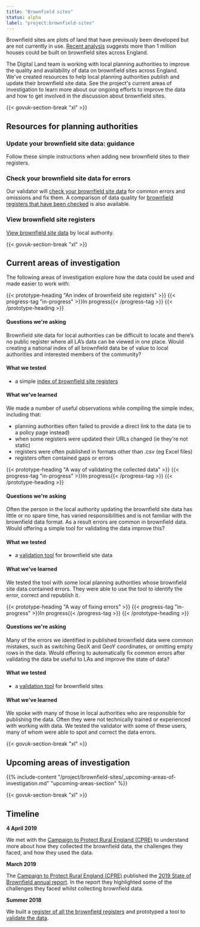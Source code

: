 ```yaml
---
title: "Brownfield sites"
status: alpha
label: "project:brownfield-sites"
---
```


Brownfield sites are plots of land that have previously been developed but are not currently in use. [Recent analysis](https://www.cpre.org.uk/resources/housing-and-planning/planning/item/5086-state-of-brownfield-2019) suggests more than 1 million houses could be built on brownfield sites across England.

The Digital Land team is working with local planning authorities to improve the quality and availability of data on brownfield sites across England. We've created resources to help local planning authorities publish and update their brownfield site data. See the project's current areas of investigation to learn more about our ongoing efforts to improve the data and how to get involved in the discussion about brownfield sites.

{{< govuk-section-break "xl" >}}

## Resources for planning authorities


### Update your brownfield site data: guidance

Follow these simple instructions when adding new brownfield sites to their registers.


### Check your brownfield site data for errors

Our validator will [check your brownfield site data](https://brownfield-sites-validator.cloudapps.digital/start) for common errors and omissions and fix them. A comparison of data quality for [brownfield registers that have been checked](https://digital-land.github.io/brownfield-sites/) is also available.


### View brownfield site registers

[View brownfield site data](https://github.com/communitiesuk/digital-land-collector/tree/master/data/publication/brownfield-sites) by local authority.


{{< govuk-section-break "xl" >}}

## Current areas of investigation

The following areas of investigation explore how the data could be used and made easier to work with:

{{< prototype-heading "An index of brownfield site registers" >}}
  {{< progress-tag "in-progress" >}}In progress{{< /progress-tag >}}
{{< /prototype-heading >}}

#### Questions we're asking

Brownfield site data for local authorities can be difficult to locate and there’s no public register where all LA’s data can be viewed in one place. Would creating a national index of all brownfield data be of value to local authorities and interested members of the community?

#### What we tested
* a simple [index of brownfield site registers](https://github.com/communitiesuk/digital-land-collector/blob/master/etc/brownfield-site-publication.tsv)

#### What we've learned

We made a number of useful observations while compiling the simple index, including that:

* planning authorities often failed to provide a direct link to the data (ie to a policy page instead)
* when some registers were updated their URLs changed (ie they're not static)
* registers were often published in formats other than .csv (eg Excel files)
* registers often contained gaps or errors

{{< prototype-heading "A way of validating the collected data" >}}
  {{< progress-tag "in-progress" >}}In progress{{< /progress-tag >}}
{{< /prototype-heading >}}

#### Questions we're asking

Often the person in the local authority updating the brownfield site data has little or no spare time, has varied responsibilities and is not familiar with the brownfield data format. As a result errors are common in brownfield data. Would offering a simple tool for validating the data improve this?

#### What we tested
* a [validation tool](https://brownfield-sites-validator.cloudapps.digital/) for brownfield site data

#### What we've learned

We tested the tool with some local planning authorities whose brownfield site data contained errors. They were able to use the tool to identify the error, correct and republish it.

{{< prototype-heading "A way of fixing errors" >}}
  {{< progress-tag "in-progress" >}}In progress{{< /progress-tag >}}
{{< /prototype-heading >}}

#### Questions we're asking

Many of the errors we identified in published brownfield data were common mistakes, such as switching GeoX and GeoY coordinates, or omitting empty rows in the data. Would offering to automatically fix common errors after validating the data be useful to LAs and improve the state of data?

#### What we tested
* a [validation tool](https://brownfield-sites-validator.cloudapps.digital/) for brownfield sites

#### What we've learned

We spoke with many of those in local authorities who are responsible for publishing the data. Often they were not technically trained or experienced with working with data. We tested the validator with some of these users, many of whom were able to spot and correct the data errors.

{{< govuk-section-break "xl" >}}

## Upcoming areas of investigation

{{% include-content "/project/brownfield-sites/_upcoming-areas-of-investigation.md" "upcoming-areas-section" %}}

{{< govuk-section-break "xl" >}}

## Timeline

**4 April 2019**

We met with the [Campaign to Protect Rural England (CPRE)](https://cpre.org.uk/) to understand more about how they collected the brownfield data, the challenges they faced, and how they used the data.

**March 2019**

The [Campaign to Protect Rural England (CPRE)](https://cpre.org.uk/) published the [2019 State of Brownfield annual report](https://www.cpre.org.uk/resources/housing-and-planning/planning/item/5086-state-of-brownfield-2019). In the report they highlighted some of the challenges they faced whilst collecting brownfield data.

**Summer 2018**

We built a [register of all the brownfield registers](https://github.com/communitiesuk/digital-land-collector/blob/master/etc/brownfield-site-publication.tsv) and prototyped a tool to [validate the data](https://brownfield-sites-validator.cloudapps.digital/).
